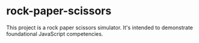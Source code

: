 # rock-paper-scissors

This project is a rock paper scissors simulator. It's intended to demonstrate foundational JavaScript competencies.